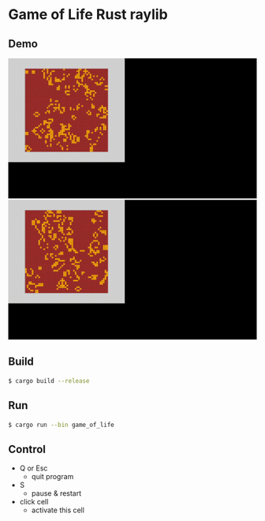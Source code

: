 # Game of Life Rust raylib

## Demo

<img src="./demo/demo_1.gif" />

<img src="./demo/demo_2.gif" />

## Build

```bash
$ cargo build --release
```

## Run

```bash
$ cargo run --bin game_of_life
```

## Control

- Q or Esc
    - quit program
- S
    - pause & restart
- click cell
    - activate this cell
